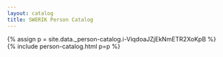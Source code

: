 ```yaml
---
layout: catalog
title: SWERIK Person Catalog
---
```

{% assign p = site.data._person-catalog.i-ViqdoaJZjEkNmETR2XoKpB %}
{% include person-catalog.html p=p %}

